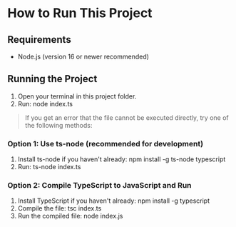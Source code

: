 # How to Run This Project

## Requirements
- Node.js (version 16 or newer recommended)

## Running the Project

1. Open your terminal in this project folder.
2. Run:
node index.ts
> If you get an error that the file cannot be executed directly, try one of the following methods:

### Option 1: Use ts-node (recommended for development)

1. Install ts-node if you haven't already:
npm install -g ts-node typescript
2. Run:
ts-node index.ts
### Option 2: Compile TypeScript to JavaScript and Run

1. Install TypeScript if you haven't already:
npm install -g typescript
2. Compile the file:
tsc index.ts
3. Run the compiled file:
node index.js